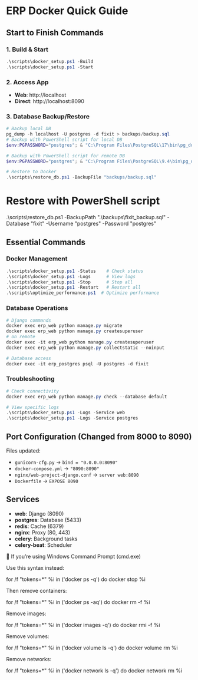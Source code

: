 # ERP Docker Quick Guide

## Start to Finish Commands

### 1. Build & Start

```powershell
.\scripts\docker_setup.ps1 -Build
.\scripts\docker_setup.ps1 -Start
```

### 2. Access App

- **Web**: http://localhost
- **Direct**: http://localhost:8090

### 3. Database Backup/Restore

```powershell
# Backup local DB
pg_dump -h localhost -U postgres -d fixit > backups/backup.sql
# Backup with PowerShell script for local DB
$env:PGPASSWORD="postgres"; & "C:\Program Files\PostgreSQL\17\bin\pg_dump.exe" --host=localhost --port=5432 --username=postgres --dbname=fixit --verbose --clean --no-owner --no-privileges --file=.\backups\fixit_backup.sql

# Backup with PowerShell script for remote DB
$env:PGPASSWORD="postgres"; & "C:\Program Files\PostgreSQL\9.4\bin\pg_dump.exe" --host=localhost --port=5432 --username=postgres --password=postgres --dbname=da --verbose --clean --no-owner --no-privileges --file=.\backups\fixit_backup.sql

# Restore to Docker
.\scripts\restore_db.ps1 -BackupFile "backups/backup.sql"
```

# Restore with PowerShell script

.\scripts\restore_db.ps1 -BackupPath ".\backups\fixit_backup.sql" -Database "fixit" -Username "postgres" -Password "postgres"

## Essential Commands

### Docker Management

```powershell
.\scripts\docker_setup.ps1 -Status    # Check status
.\scripts\docker_setup.ps1 -Logs      # View logs
.\scripts\docker_setup.ps1 -Stop      # Stop all
.\scripts\docker_setup.ps1 -Restart   # Restart all
.\scripts\optimize_performance.ps1  # Optimize performance
```

### Database Operations

```powershell
# Django commands
docker exec erp_web python manage.py migrate
docker exec erp_web python manage.py createsuperuser
# on remote
docker exec -it erp_web python manage.py createsuperuser
docker exec erp_web python manage.py collectstatic --noinput

# Database access
docker exec -it erp_postgres psql -U postgres -d fixit
```

### Troubleshooting

```powershell
# Check connectivity
docker exec erp_web python manage.py check --database default

# View specific logs
.\scripts\docker_setup.ps1 -Logs -Service web
.\scripts\docker_setup.ps1 -Logs -Service postgres
```

## Port Configuration (Changed from 8000 to 8090)

Files updated:

- `gunicorn-cfg.py` → `bind = "0.0.0.0:8090"`
- `docker-compose.yml` → `"8090:8090"`
- `nginx/web-project-django.conf` → `server web:8090`
- `Dockerfile` → `EXPOSE 8090`

## Services

- **web**: Django (8090)
- **postgres**: Database (5433)
- **redis**: Cache (6379)
- **nginx**: Proxy (80, 443)
- **celery**: Background tasks
- **celery-beat**: Scheduler


<!-- delete containers -->
🧩 If you’re using Windows Command Prompt (cmd.exe)

Use this syntax instead:

for /f "tokens=*" %i in ('docker ps -q') do docker stop %i


Then remove containers:

for /f "tokens=*" %i in ('docker ps -aq') do docker rm -f %i


Remove images:

for /f "tokens=*" %i in ('docker images -q') do docker rmi -f %i


Remove volumes:

for /f "tokens=*" %i in ('docker volume ls -q') do docker volume rm %i


Remove networks:

for /f "tokens=*" %i in ('docker network ls -q') do docker network rm %i
